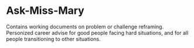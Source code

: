 # Ask-Miss-Mary
Contains working documents on problem or challenge reframing.  Personized career advise for good people facing hard situations, and for all people transitioning to other situations.
